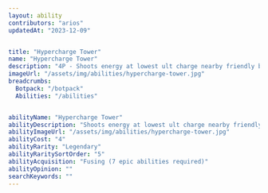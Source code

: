 ```yaml
---
layout: ability
contributors: "arios"
updatedAt: "2023-12-09"


title: "Hypercharge Tower"
name: "Hypercharge Tower"
description: "4P - Shoots energy at lowest ult charge nearby friendly bots. This energy charges those bots' ultimate ability"
imageUrl: "/assets/img/abilities/hypercharge-tower.jpg"
breadcrumbs:
  Botpack: "/botpack"
  Abilities: "/abilities"


abilityName: "Hypercharge Tower"
abilityDescription: "Shoots energy at lowest ult charge nearby friendly bots. This energy charges those bots' ultimate abilities."
abilityImageUrl: "/assets/img/abilities/hypercharge-tower.jpg"
abilityCost: "4"
abilityRarity: "Legendary"
abilityRaritySortOrder: "5"
abilityAcquisition: "Fusing (7 epic abilities required)"
abilityOpinion: ""
searchKeywords: ""
---
```



